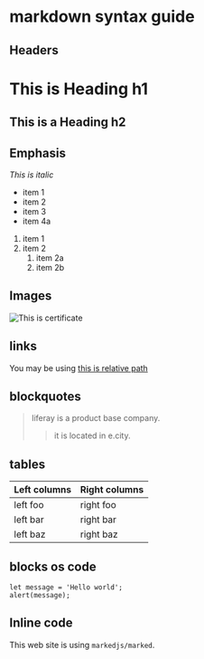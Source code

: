 # markdown syntax guide

## Headers

# This is Heading h1
## This is a Heading h2

## Emphasis

*This is italic*

* item 1
* item 2
* item 3
* item 4a

1. item 1
2. item 2
    1. item 2a
    2. item 2b

## Images

![This is certificate](https://t1.gstatic.com/licensed-image?q=tbn:ANd9GcSwj3bKd7452eurwapKwIkKWla4CFI0-REjXDUzt4Dg552PlsO8k0C5vf6BoQPNo_P8 "pets")

## links

You may be using [this is relative path](sec)

## blockquotes 

> liferay is a product base company.
>
>> it is located in e.city.

## tables

| Left columns  | Right columns |
| ------------- | --------------|
| left foo      | right foo     |
| left bar      | right bar     |
| left baz      | right baz     |

## blocks os code

```
let message = 'Hello world';
alert(message);
```
## Inline code

This web site is using `markedjs/marked`.


